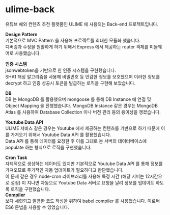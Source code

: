 # ulime-back
유튜브 해외 컨텐츠 추천 플랫폼인 ULIME 에 사용되는 Back-end 프로젝트입니다.

<b>Design Pattern</b>
<br />
기본적으로 MVC Pattern 을 사용해 프로젝트를 최대한 모듈화 했습니다.
<br />
디버깅과 수정을 원활하게 하기 위해서 Express 에서 제공하는 router 객체를 미들웨어로 사용했습니다.
<br />


<b>인증 시스템</b><br />
jsonwebtoken을 기반으로 한 인증 시스템을 구현했습니다. <br />
SHA1 해싱 알고리즘을 사용해 비밀번호 등 민감한 정보를 보호했으며 이러한 정보를 decrypt 하고 인증 성공시 토큰을 발급하는 로직을 구현해 보았습니다.
<br />

<b>DB</b>
<br />
DB 는 MongoDB 를 활용했으며 mongoose 를 통해 DB Instance 에 연결 및 Object Mapping 을 진행했습니다.
MongoDB Instance 같은 경우는 MongoDB Atlas 를 사용하여 Database Collection 이나 버전 관리 등의 용이성을 챙겼습니다.
<br />

<b>Youtube Data API</b> <br />
ULIME 서비스 같은 경우는 Youtube 에서 제공하는 컨텐츠를 기반으로 하기 때문에 이를 가져오기 위해서 Youtube Data API 를 활용했습니다. <br />
Data API 를 통해 데이터를 요청한 후 이를 그대로 본 서버의 데이터베이스에 populate 하는 형식으로 로직을 구현했습니다.
<br />

<b>Cron Task</b>
<br />
자체적으로 생성하는 데이터도 있지만 기본적으로 Youtube Data API 를 통해 정보를 가져오므로 주기적인 자동 업데이트가 필요하다고 판단했습니다.
<br />
이 문제 같은 경우 node-cron 라이브러리를 사용해 특정 시간 (해당 서버는 12시간으로 설정) 이 지나면 자동으로 Youtube Data 서버로 요청을 날려 정보를 업데이트 하도록 로직을 구현했습니다.
<br />
<b>Compiler</b>
<br />
보다 세련되고 깔끔한 코드 작성을 위하여 babel compiler 를 사용했습니다. 이로써 ES6 문법을 사용할 수 있었습니다.
